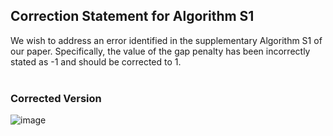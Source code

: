 ## Correction Statement for Algorithm S1
We wish to address an error identified in the supplementary Algorithm S1 of our paper. 
Specifically, the value of the gap penalty has been incorrectly stated as -1 and should be corrected to 1. <br> <br>


### Corrected Version
![image](https://github.com/user-attachments/assets/19718b0e-4c4e-4004-bca3-bba8cdc326d5) <br> <br> <br>




